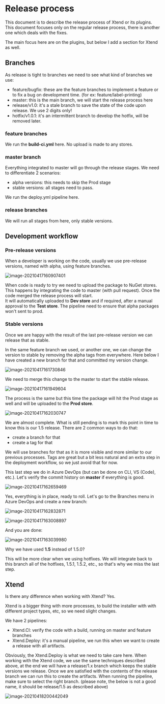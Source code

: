 # Release process

This document is to describe the release process of Xtend or its plugins.  
This document focuses only on the regular release process, there is another one which deals with the fixes.

The main focus here are on the plugins, but below I add a section for Xtend as well.

## Branches

As release is tight to branches we need to see what kind of branches we use:

- feature/bugfix: these are the feature branches to implement a feature or to fix a bug on development time. (for ex: feature/label-printing)
- master: this is the main branch, we will start the release process here
- release/v1.0: it's a stale branch to save the state of the code upon release. We use 2 digits only!
- hotfix/v1.0.1: it's an intermittent branch to develop the hotfix, will be removed later.

### feature branches

We run the **build-ci.yml** here. No upload is made to any stores.

### master branch

Everything integrated to master will go through the release stages. We need to differentiate 2 scenarios:

- alpha versions: this needs to skip the Prod stage
- stable versions: all stages need to pass.

We run the deploy.yml pipeline here.

### release branches

We will run all stages from here, only stable versions.

## Development workflow

### Pre-release versions

When a developer is working on the code, usually we use pre-release versions, named with alpha, using feature branches.

![image-20210417160907401](./images/release-1.png)

When code is ready to try we need to upload the package to NuGet stores. This happens by integrating the code to master (with pull request). Once the code merged the release process will start.  
It will automatically uploaded to **Dev store** and if required, after a manual approval to the **Test store**. The pipeline need to ensure that alpha packages won't sent to prod.

### Stable versions

Once we are happy with the result of the last pre-release version we can release that as stable.

In the same feature branch we used, or another one, we can change the version to stable by removing the alpha tags from everywhere. Here below I have created a new branch for that and committed my version change.

![image-20210417161730846](./images/release-2.png)

We need to merge this change to the master to start the stable release.

![image-20210417161949604](./images/release-3.png)

The process is the same but this time the package will hit the Prod stage as well and will be uploaded to the **Prod store**.

![image-20210417162030747](./images/release-4.png)

We are almost complete. What is still pending is to mark this point in time to know this is our 1.5 release. There are 2 common ways to do that:

- create a branch for that
- create a tag for that

We will use branches for that as it is more visible and more similar to our previous processes. Tags are great but a bit less natural and an extra step in the deployment workflow, so we just avoid that for now.

This last step we do in Azure DevOps (but can be done on CLI, VS (Code), etc.). Let's verify the commit history on **master** if everything is good.

![image-20210417162659469](./images/release-5.png)

Yes, everything is in place, ready to roll. Let's go to the Branches menu in Azure DevOps and create a new branch:

![image-20210417162832871](./images/release-6.png)

![image-20210417163008897](./images/release-7.png)

And you are done:

![image-20210417163039980](./images/release-8.png)

Why we have used **1.5** instead of 1.5.0?

This will be more clear when we using hotfixes. We will integrate back to this branch all of the hotfixes, 1.5.1, 1.5.2, etc., so that's why we miss the last step.

## Xtend

Is there any difference when working with Xtend? Yes.

Xtend is a bigger thing with more processes, to build the installer with with different project types, etc, so we need slight changes.

We have 2 pipelines:

- Xtend.CI: verify the code with a build, running on master and feature branches
- Xtend.Deploy: it's a manual pipeline, we run this when we want to create a release with all artifacts.

Obviously, the Xtend.Deploy is what we need to take care here. When working with the Xtend code, we use the same techniques described above, at the end we will have a release/1.x branch which keeps the stable versions we release. Once we are satisfied with the contents of the release branch we can run this to create the artifacts. When running the pipeline, make sure to select the right branch. (please note, the below is not a good name, it should be release/1.5 as described above)

![image-20210418200442049](./images/release-9.png)

